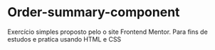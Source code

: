 # Order-summary-component
Exercício simples proposto pelo o site Frontend Mentor. Para fins de estudos e pratica usando HTML e CSS
